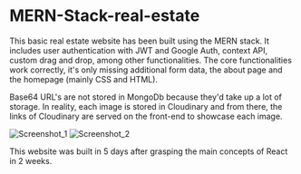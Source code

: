 # MERN-Stack-real-estate
This basic real estate website has been built using the MERN stack. It includes user authentication with JWT and Google Auth, context API, custom drag and drop, among other functionalities. The core functionalities work correctly, it's only missing additional form data, the about page and the homepage (mainly CSS and HTML).

Base64 URL's are not stored in MongoDb because they'd take up a lot of storage. In reality, each image is stored in Cloudinary and from there, the links of Cloudinary are served on the front-end to showcase each image.

![Screenshot_1](https://user-images.githubusercontent.com/80694673/111852041-8d080980-88e3-11eb-8535-4f225eb72359.png)
![Screenshot_2](https://user-images.githubusercontent.com/80694673/111852076-a3ae6080-88e3-11eb-8fa5-1a763cfb6591.png)

This website was built in 5 days after grasping the main concepts of React in 2 weeks.

